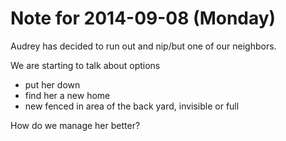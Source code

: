 # Note for 2014-09-08 (Monday)

Audrey has decided to run out 
and nip/but one of our neighbors. 


We are starting to talk about options
- put her down
- find her a new home
- new fenced in area of the back yard, invisible or full

How do we manage her better?
